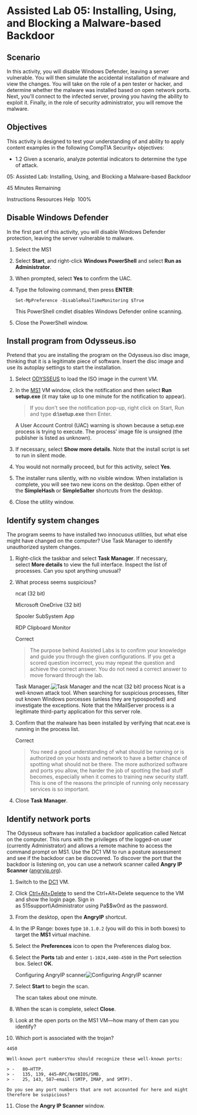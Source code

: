 # Assisted Lab 05: Installing, Using, and Blocking a Malware-based Backdoor

## Scenario

In this activity, you will disable Windows Defender, leaving a server vulnerable. You will then simulate the accidental installation of malware and view the changes. You will take on the role of a pen tester or hacker, and determine whether the malware was installed based on open network ports. Next, you'll connect to the infected server, proving you having the ability to exploit it. Finally, in the role of security administrator, you will remove the malware.

## Objectives

This activity is designed to test your understanding of and ability to apply content examples in the following CompTIA Security+ objectives:

-   1.2 Given a scenario, analyze potential indicators to determine the type of attack.


05: Assisted Lab: Installing, Using, and Blocking a Malware-based Backdoor

45 Minutes Remaining

Instructions Resources Help  100%

## Disable Windows Defender

In the first part of this activity, you will disable Windows Defender protection, leaving the server vulnerable to malware.

1.  Select the MS1
    
2.  Select **Start**, and right-click **Windows PowerShell** and select **Run as Administrator**.
    
3.  When prompted, select **Yes** to confirm the UAC.
    
4.  Type the following command, then press **ENTER**:
    
    ```
    Set-MpPreference -DisableRealTimeMonitoring $True
    ```
    
    This PowerShell cmdlet disables Windows Defender online scanning.
    
5.  Close the PowerShell window.



## Install program from Odysseus.iso

Pretend that you are installing the program on the Odysseus.iso disc image, thinking that it is a legitimate piece of software. Insert the disc image and use its autoplay settings to start the installation.

1.  Select [ODYSSEUS](https://labclient.labondemand.com/Instructions/0a7acc95-84bf-4807-b110-b27114545418?rc=10#) to load the ISO image in the current VM.
    
2.  In the [MS1](https://labclient.labondemand.com/Instructions/0a7acc95-84bf-4807-b110-b27114545418?rc=10#) VM window, click the notification and then select **Run setup.exe** (it may take up to one minute for the notification to appear).
    
    > If you don't see the notification pop-up, right click on Start, Run and type **d:\setup.exe** then Enter.
    
    A User Account Control (UAC) warning is shown because a setup.exe process is trying to execute. The process' image file is unsigned (the publisher is listed as unknown).
    
3.  If necessary, select **Show more details**. Note that the install script is set to run in silent mode.
    
4.  You would not normally proceed, but for this activity, select **Yes**.
    
5.  The installer runs silently, with no visible window. When installation is complete, you will see two new icons on the desktop. Open either of the **SimpleHash** or **SimpleSalter** shortcuts from the desktop.
    
6.  Close the utility window.


## Identify system changes

The program seems to have installed two innocuous utilities, but what else might have changed on the computer? Use Task Manager to identify unauthorized system changes.

1.  Right-click the taskbar and select **Task Manager**. If necessary, select **More details** to view the full interface. Inspect the list of processes. Can you spot anything unusual?
    
2.  What process seems suspicious?
    
    ncat (32 bit)
    
    Microsoft OneDrive (32 bit)
    
    Spooler SubSystem App
    
    RDP Clipboard Monitor
    
    Correct
    
    > The purpose behind Assisted Labs is to confirm your knowledge and guide you through the given configurations. If you get a scored question incorrect, you may repeat the question and achieve the correct answer. You do not need a correct answer to move forward through the lab.
    
    Task Manager.![Task Manager and the ncat (32 bit) process](https://labondemand.blob.core.windows.net/content/lab84040/Screen%20Shot%202020-11-07%20at%209.41.24%20AM.png) Ncat is a well-known attack tool. When searching for suspicious processes, filter out known Windows porcesses (unless they are typospoofed) and investigate the exceptions. Note that the hMailServer process is a legitimate third-party application for this server role.
    
3.  Confirm that the malware has been installed by verifying that ncat.exe is running in the process list.
    
    Correct
    
    > You need a good understanding of what should be running or is authorized on your hosts and network to have a better chance of spotting what should not be there. The more authorized software and ports you allow, the harder the job of spotting the bad stuff becomes, especially when it comes to training new security staff. This is one of the reasons the principle of running only necessary services is so important.
    
4.  Close **Task Manager**.

## Identify network ports

The Odysseus software has installed a backdoor application called Netcat on the computer. This runs with the privileges of the logged-on user (currently Administrator) and allows a remote machine to access the command prompt on MS1. Use the DC1 VM to run a posture assessment and see if the backdoor can be discovered. To discover the port that the backdoor is listening on, you can use a network scanner called **Angry IP Scanner** ([angryip.org](http://angryip.org/)).

1.  Switch to the [DC1](https://labclient.labondemand.com/Instructions/0a7acc95-84bf-4807-b110-b27114545418?rc=10#) VM.
    
2.  Click [Ctrl+Alt+Delete](https://labclient.labondemand.com/Instructions/0a7acc95-84bf-4807-b110-b27114545418?rc=10#) to send the Ctrl+Alt+Delete sequence to the VM and show the login page. Sign in as 515support\Administrator using Pa$$w0rd as the password.
    
3.  From the desktop, open the **AngryIP** shortcut.
    
4.  In the IP Range: boxes type `10.1.0.2` (you will do this in both boxes) to target the **MS1** virtual machine.
    
5.  Select the **Preferences** icon to open the Preferences dialog box.
    
6.  Select the **Ports** tab and enter `1-1024,4400-4500` in the Port selection box. Select **OK**.
    
    Configuring AngryIP scanner![Configuring AngryIP scanner](https://labondemand.blob.core.windows.net/content/lab84040/Screen%20Shot%202020-11-07%20at%209.45.49%20AM.png)
    
7.  Select **Start** to begin the scan.
    
    The scan takes about one minute.
    
8.  When the scan is complete, select **Close**.
    
9.  Look at the open ports on the MS1 VM—how many of them can you identify?
    
10.  Which port is associated with the trojan?

    
    4450
    
    Well-known port numbersYou should recognize these well-known ports:
    
    > -   80—HTTP.
    > -   135, 139, 445—RPC/NetBIOS/SMB.
    > -   25, 143, 587—email (SMTP, IMAP, and SMTP).
    
    Do you see any port numbers that are not accounted for here and might therefore be suspicious?
    
11.  Close the **Angry IP Scanner** window.